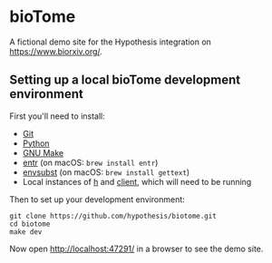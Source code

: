 bioTome
=======

A fictional demo site for the Hypothesis integration on https://www.biorxiv.org/.

Setting up a local bioTome development environment
--------------------------------------------------

First you'll need to install:

* [Git](https://git-scm.com/)
* [Python](https://www.python.org/)
* [GNU Make](https://www.gnu.org/software/make/)
* [entr](https://eradman.com/entrproject/) (on macOS: `brew install entr`)
* [envsubst](https://www.gnu.org/software/gettext/manual/html_node/envsubst-Invocation.html) (on macOS: `brew install gettext`)
* Local instances of [h](https://github.com/hypothesis/h) and [client](https://github.com/hypothesis/client), which will need to be running

Then to set up your development environment:

```terminal
git clone https://github.com/hypothesis/biotome.git
cd biotome
make dev
```

Now open <http://localhost:47291/> in a browser to see the demo site.
